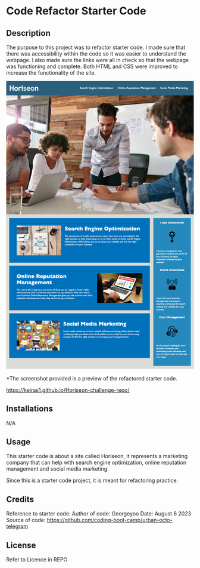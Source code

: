 # Code Refactor Starter Code

## Description

The purpose to this project was to refactor starter code. I made sure that there was accessibility within the code so it was easier to understand the webpage. I also made sure the links were all in check so that the webpage was functioning and complete. Both HTML and CSS were improved to increase the functionality of the site.

![Horiseon refactored starter code webpage screenshot](./assets/images/screenshot%20Horiseon%20webpage.png)

*The screenshot provided is a preview of the refactored starter code. 

https://keiras1.github.io/Horiseon-challenge-repo/

## Installations
N/A

## Usage

This starter code is about a site called Horiseon, it represents a marketing company that can help with search engine optimization, online reputation management and social media marketing.

Since this is a starter code project, it is meant for refactoring practice. 

## Credits

Reference to starter code:
Author of code: Georgeyoo
Date: August 6 2023
Source of code: https://github.com/coding-boot-camp/urban-octo-telegram

## License

Refer to Licence in REPO